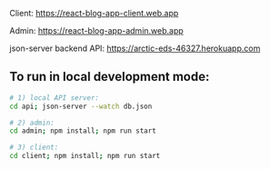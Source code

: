 Client: https://react-blog-app-client.web.app

Admin: https://react-blog-app-admin.web.app

json-server backend API: https://arctic-eds-46327.herokuapp.com

## To run in local development mode:

``` bash
# 1) local API server:
cd api; json-server --watch db.json

# 2) admin:
cd admin; npm install; npm run start

# 3) client:
cd client; npm install; npm run start
```
